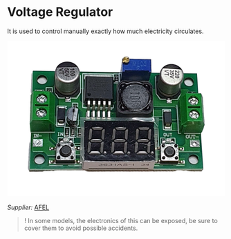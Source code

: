 # Voltage Regulator
It is used to control manually exactly how much electricity circulates. 

![](../../images/control-interface/voltageregulator.jpg)

_Supplier:_ [AFEL](https://afel.cl/producto/regulador-de-voltaje-step-down-dc-dc-lm2596-con-voltimetro/)


>! In some models, the electronics of this can be exposed, be sure to cover them to avoid possible accidents.